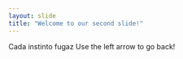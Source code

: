 ```yaml
---
layout: slide
title: "Welcome to our second slide!"
---
```

Cada instinto fugaz
Use the left arrow to go back!
